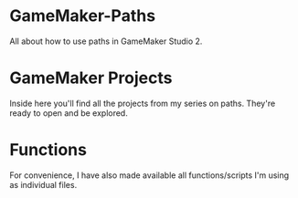 # GameMaker-Paths
All about how to use paths in GameMaker Studio 2.

# GameMaker Projects
Inside here you'll find all the projects from my series on paths. They're ready to open and be explored.

# Functions
For convenience, I have also made available all functions/scripts I'm using as individual files.